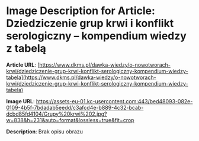 # Image Description for Article: Dziedziczenie grup krwi i konflikt serologiczny – kompendium wiedzy z tabelą
**Article URL**: [https://www.dkms.pl/dawka-wiedzy/o-nowotworach-krwi/dziedziczenie-grup-krwi-konflikt-serologiczny-kompendium-wiedzy-tabela](https://www.dkms.pl/dawka-wiedzy/o-nowotworach-krwi/dziedziczenie-grup-krwi-konflikt-serologiczny-kompendium-wiedzy-tabela)

**Image URL**: https://assets-eu-01.kc-usercontent.com:443/bed48093-082e-0109-4b5f-7bdadab5eedd/c3afcd4e-b889-4c32-bcab-dcbd85fd4104/Grupy%20krwi%202.jpg?w=838&h=231&auto=format&lossless=true&fit=crop

**Description**: Brak opisu obrazu
